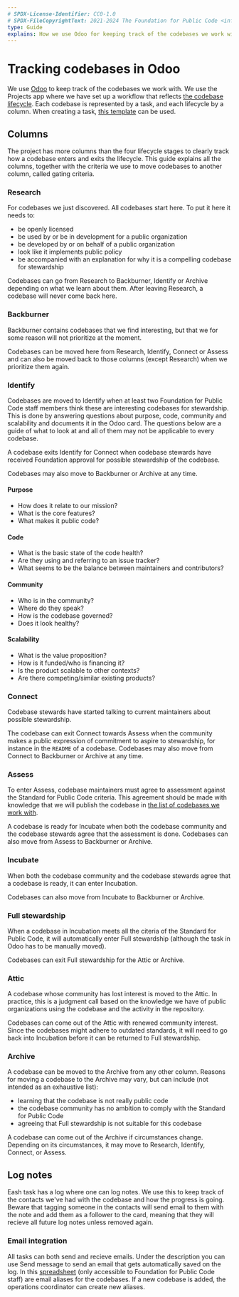 ```yaml
---
# SPDX-License-Identifier: CC0-1.0
# SPDX-FileCopyrightText: 2021-2024 The Foundation for Public Code <info@publiccode.net>
type: Guide
explains: How we use Odoo for keeping track of the codebases we work with
---
```


# Tracking codebases in Odoo

We use [Odoo](../tool-management/odoo.md) to keep track of the codebases we work with.
We use the Projects app where we have set up a workflow that reflects [the codebase lifecycle](lifecycle-diagram.md).
Each codebase is represented by a task, and each lifecycle by a column.
When creating a task, [this template](odoo-codebase-template.md) can be used.

## Columns

The project has more columns than the four lifecycle stages to clearly track how a codebase enters and exits the lifecycle.
This guide explains all the columns, together with the criteria we use to move codebases to another column, called gating criteria.

### Research

For codebases we just discovered. All codebases start here.
To put it here it needs to:

* be openly licensed
* be used by or be in development for a public organization
* be developed by or on behalf of a public organization
* look like it implements public policy
* be accompanied with an explanation for why it is a compelling codebase for stewardship

Codebases can go from Research to Backburner, Identify or Archive depending on what we learn about them.
After leaving Research, a codebase will never come back here.

### Backburner

Backburner contains codebases that we find interesting, but that we for some reason will not prioritize at the moment.

Codebases can be moved here from Research, Identify, Connect or Assess and can also be moved back to those columns (except Research) when we prioritize them again.

### Identify

Codebases are moved to Identify when at least two Foundation for Public Code staff members think these are interesting codebases for stewardship.
This is done by answering questions about purpose, code, community and scalability and documents it in the Odoo card.
The questions below are a guide of what to look at and all of them may not be applicable to every codebase.

A codebase exits Identify for Connect when codebase stewards have received Foundation approval for possible stewardship of the codebase.

Codebases may also move to Backburner or Archive at any time.

#### Purpose

* How does it relate to our mission?
* What is the core features?
* What makes it public code?

#### Code

* What is the basic state of the code health?
* Are they using and referring to an issue tracker?
* What seems to be the balance between maintainers and contributors?

#### Community

* Who is in the community?
* Where do they speak?
* How is the codebase governed?
* Does it look healthy?

#### Scalability

* What is the value proposition?
* How is it funded/who is financing it?
* Is the product scalable to other contexts?
* Are there competing/similar existing products?

### Connect

Codebase stewards have started talking to current maintainers about possible stewardship.

The codebase can exit Connect towards Assess when the community makes a public expression of commitment to aspire to stewardship, for instance in the `README` of a codebase. Codebases may also move from Connect to Backburner or Archive at any time.

### Assess

To enter Assess, codebase maintainers must agree to assessment against the Standard for Public Code criteria. This agreement should be made with knowledge that we will publish the codebase in [the list of codebases we work with](https://publiccode.net/codebases/).

A codebase is ready for Incubate when both the codebase community and the codebase stewards agree that the assessment is done. Codebases can also move from Assess to Backburner or Archive.

### Incubate

When both the codebase community and the codebase stewards agree that a codebase is ready, it can enter Incubation.

Codebases can also move from Incubate to Backburner or Archive.

### Full stewardship

When a codebase in Incubation meets all the citeria of the Standard for Public Code, it will automatically enter Full stewardship (although the task in Odoo has to be manually moved).

Codebases can exit Full stewardship for the Attic or Archive.

### Attic

A codebase whose community has lost interest is moved to the Attic.
In practice, this is a judgment call based on the knowledge we have of public organizations using the codebase and the activity in the repository.

Codebases can come out of the Attic with renewed community interest.
Since the codebases might adhere to outdated standards, it will need to go back into Incubation before it can be returned to Full stewardship.

### Archive

A codebase can be moved to the Archive from any other column.
Reasons for moving a codebase to the Archive may vary, but can include (not intended as an exhaustive list):

* learning that the codebase is not really public code
* the codebase community has no ambition to comply with the Standard for Public Code
* agreeing that Full stewardship is not suitable for this codebase

A codebase can come out of the Archive if circumstances change. Depending on its circumstances, it may move to Research, Identify, Connect, or Assess.

## Log notes

Eash task has a log where one can log notes. We use this to keep track of the contacts we've had with the codebase and how the progress is going.
Beware that tagging someone in the contacts will send email to them with the note and add them as a follower to the card, meaning that they will recieve all future log notes unless removed again.

### Email integration

All tasks can both send and recieve emails. Under the description you can use Send message to send an email that gets automatically saved on the log.
In this [spreadsheet](https://docs.google.com/spreadsheets/d/1jkyAFQuwspuLyJNc0zi_9Lw_xbHS4qcIavfAWMWTSIE/edit#gid=0) (only accessible to  Foundation for Public Code staff) are email aliases for the codebases.
If a new codebase is added, the operations coordinator can create new aliases.
